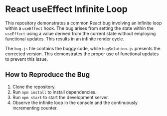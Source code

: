 # React useEffect Infinite Loop

This repository demonstrates a common React bug involving an infinite loop within a `useEffect` hook. The bug arises from setting the state within the `useEffect` using a value derived from the current state without employing functional updates.  This results in an infinite render cycle.

The `bug.js` file contains the buggy code, while `bugSolution.js` presents the corrected version. This demonstrates the proper use of functional updates to prevent this issue.

## How to Reproduce the Bug

1. Clone the repository.
2. Run `npm install` to install dependencies.
3. Run `npm start` to start the development server.
4. Observe the infinite loop in the console and the continuously incrementing counter.